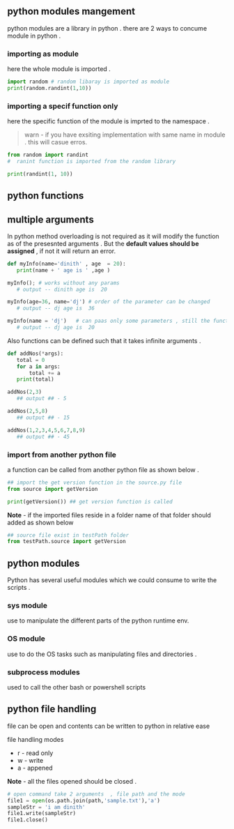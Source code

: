 
## python modules mangement 

python modules are a library in python . there are 2 ways to concume module in python .

### importing as module 
here the whole module is imported . 

```py
import random # random libaray is imported as module
print(random.randint(1,10))
```

### importing a specif function only 
here the specific function of the module is imprted to the namespace . 
> warn - if you have exsiting implementation with same name in module . this will casue erros.

```py
from random import randint 
#  ranint function is imported from the random library

print(randint(1, 10))
```

## python functions

## multiple arguments

In python method overloading is not required as it will modify the function as of the presesnted arguments .
But the **default values should be assigned** , if not it will return an error.

``` py
def myInfo(name='dinith' , age  = 20):
   print(name + ' age is ' ,age )

myInfo(); # works without any params
   # output -- dinith age is  20

myInfo(age=36, name='dj') # order of the parameter can be changed
   # output -- dj age is  36

myInfo(name = 'dj')   # can paas only some parameters , still the function works
   # output -- dj age is  20
```

Also functions can be defined such that it takes infinite arguments .

``` py
def addNos(*args):
   total = 0
   for a in args:
       total += a
   print(total)

addNos(2,3) 
   ## output ## - 5

addNos(2,5,8)
   ## output ## - 15

addNos(1,2,3,4,5,6,7,8,9)
   ## output ## - 45
```

### import from another python file

a function can be called from another python file as shown below .

``` py
## import the get version function in the source.py file
from source import getVersion 

print(getVersion()) ## get version function is called 
```

**Note** - if the imported files reside in a folder name of that folder should added as shown below

``` py
## source file exist in testPath folder
from testPath.source import getVersion 
```

## python modules

Python has several useful modules which we could consume to write the scripts .

### sys module

use to manipulate the different parts of the python runtime env.

### OS module

use to do the OS tasks such as manipulating files and directories .

### subprocess modules

used to call the other bash or powershell scripts

## python file handling

file can be open and contents can be written to python in relative ease

file handling modes

- r - read only
- w - write
- a - appened

**Note** - all the files opened should be closed .

``` py
# open command take 2 arguments  , file path and the mode
file1 = open(os.path.join(path,'sample.txt'),'a') 
sampleStr = 'i am dinith'
file1.write(sampleStr)
file1.close()
```
